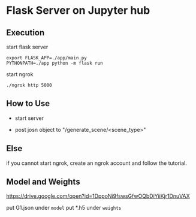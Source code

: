 # Flask Server on Jupyter hub

## Execution

start flask server

    export FLASK_APP=./app/main.py
    PYTHONPATH=./app python -m flask run

start ngrok

    ./ngrok http 5000


## How to Use

* start server

* post josn object to "/generate_scene/<scene_type>"

## Else

if you cannot start ngrok, create an ngrok account and follow the tutorial.

## Model and Weights
https://drive.google.com/open?id=1DppoNi9fswsGfwOQbDiYiiKjr1DnuVAX

put G1.json under `model`
put *.h5 under `weights`